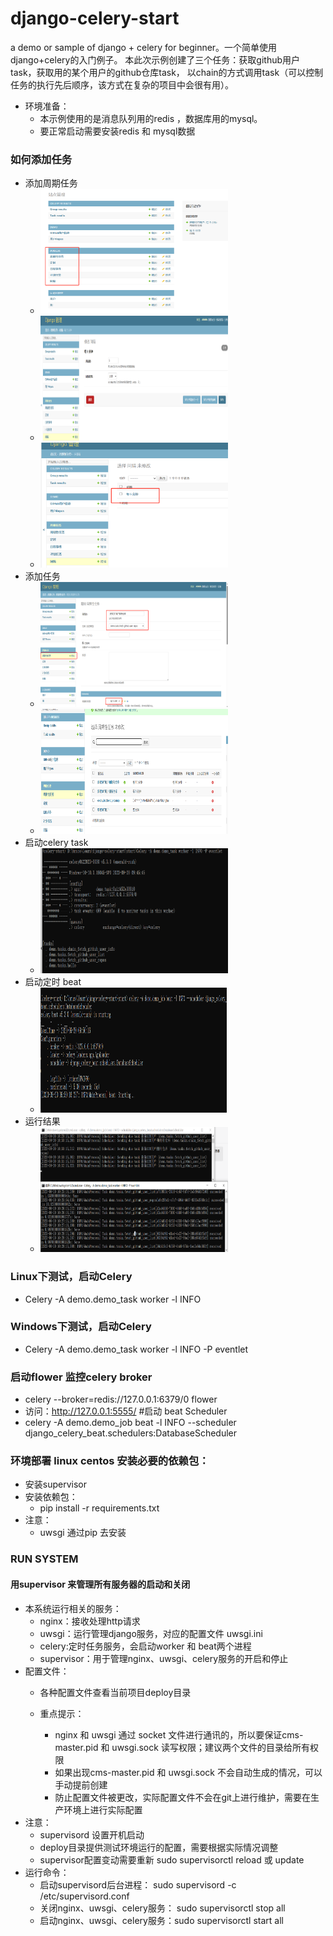 # django-celery-start
  a demo or sample of django + celery for beginner。一个简单使用django+celery的入门例子。
  本此次示例创建了三个任务：获取github用户task，获取用的某个用户的github仓库task，
  以chain的方式调用task（可以控制任务的执行先后顺序，该方式在复杂的项目中会很有用）。
  
  - 环境准备：
    - 本示例使用的是消息队列用的redis ，数据库用的mysql。
    - 要正常启动需要安装redis 和 mysql数据
### 如何添加任务
  - 添加周期任务
    - <div > <img src="./start/screenshot/01.png" width = 300 height = 200 /> </div>
    - <div > <img src="./start/screenshot/02.png" width = 300 height = 200 /> </div>
    - <div > <img src="./start/screenshot/03.png" width = 300 height = 200 /> </div>
  - 添加任务
    - <div > <img src="./start/screenshot/06.png" width = 300 height = 200 /> </div>
    - <div > <img src="./start/screenshot/07.png" width = 300 height = 200 /> </div>
  - 启动celery task
    - <div > <img src="./start/screenshot/04.png" width = 300 height = 200 /> </div>
  - 启动定时 beat
    - <div > <img src="./start/screenshot/05.png" width = 300 height = 200 /> </div> 
  - 运行结果 
    - <div > <img src="./start/screenshot/08.png" width = 300 height = 200 /> </div> 

### Linux下测试，启动Celery
 - Celery -A demo.demo_task worker -l INFO
### Windows下测试，启动Celery
 - Celery -A demo.demo_task worker -l INFO -P eventlet

### 启动flower 监控celery broker
  - celery --broker=redis://127.0.0.1:6379/0 flower
  - 访问：http://127.0.0.1:5555/
#启动 beat Scheduler
  - celery -A demo.demo_job beat -l INFO --scheduler django_celery_beat.schedulers:DatabaseScheduler

### 环境部署 linux centos 安装必要的依赖包：
  - 安装supervisor
  - 安装依赖包：
    - pip install -r requirements.txt 
  - 注意：
    - uwsgi 通过pip 去安装
### RUN SYSTEM  
#### 用supervisor 来管理所有服务器的启动和关闭
- 本系统运行相关的服务：
  - nginx：接收处理http请求
  - uwsgi：运行管理django服务，对应的配置文件 uwsgi.ini
  - celery:定时任务服务，会启动worker 和 beat两个进程
  - supervisor：用于管理nginx、uwsgi、celery服务的开启和停止
- 配置文件：
  - 各种配置文件查看当前项目deploy目录 
  
  - 重点提示：
    - nginx 和 uwsgi 通过 socket 文件进行通讯的，所以要保证cms-master.pid 和 uwsgi.sock 读写权限；建议两个文件的目录给所有权限 
    - 如果出现cms-master.pid 和 uwsgi.sock 不会自动生成的情况，可以手动提前创建
    - 防止配置文件被更改，实际配置文件不会在git上进行维护，需要在生产环境上进行实际配置
- 注意：
  - supervisord 设置开机启动 
  - deploy目录提供测试环境运行的配置，需要根据实际情况调整
  - supervisor配置变动需要重新 sudo supervisorctl reload 或 update
- 运行命令：
  - 启动supervisord后台进程： sudo supervisord -c /etc/supervisord.conf
  - 关闭nginx、uwsgi、celery服务： sudo supervisorctl stop all
  - 启动nginx、uwsgi、celery服务：sudo supervisorctl start all 
 



